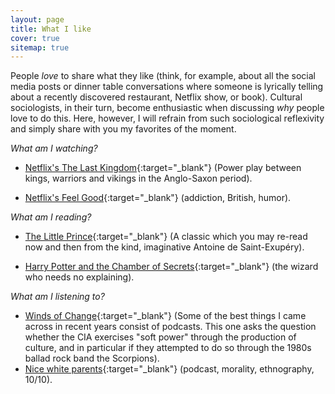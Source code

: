 ```yaml
---
layout: page
title: What I like
cover: true
sitemap: true
---
```


People _love_ to share what they like (think, for example, about all the social media posts or dinner table conversations where someone is lyrically telling about a recently discovered restaurant, Netflix show, or book). Cultural sociologists, in their turn, become enthusiastic when discussing _why_ people love to do this. Here, however, I will refrain from such sociological reflexivity and simply share with you my favorites of the moment.  

_What am I watching?_
* [Netflix's The Last Kingdom](https://www.rottentomatoes.com/tv/the_last_kingdom){:target="_blank"} (Power play between kings, warriors and vikings in the Anglo-Saxon period).

* [Netflix's Feel Good](https://www.rottentomatoes.com/tv/feel_good/s01){:target="_blank"} (addiction, British, humor).

_What am I reading?_
* [The Little Prince](https://www.goodreads.com/book/show/157993.The_Little_Prince){:target="_blank"} (A classic which you may re-read now and then from the kind, imaginative Antoine de Saint-Exupéry).

* [Harry Potter and the Chamber of Secrets](https://harrypotter.fandom.com/wiki/Harry_Potter_and_the_Chamber_of_Secrets#Chapter_1:_The_Worst_Birthday){:target="_blank"} (the wizard who needs no explaining).

_What am I listening to?_
* [Winds of Change](https://www.rollingstone.com/culture/culture-features/wind-of-change-cia-propaganda-cold-war-podcast-1027873/){:target="_blank"} (Some of the best things I came across in recent years consist of podcasts. This one asks the question whether the CIA exercises "soft power" through the production of culture, and in particular if they attempted to do so through the 1980s ballad rock band the Scorpions).
* [Nice white parents](https://www.nytimes.com/2020/07/23/podcasts/nice-white-parents-serial.html){:target="_blank"} (podcast, morality, ethnography, 10/10).
